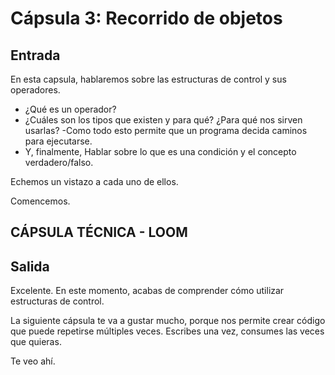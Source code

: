 # Cápsula 3: Recorrido de objetos

## Entrada

En esta capsula, hablaremos sobre las estructuras de control y sus operadores.

- ¿Qué es un operador?
- ¿Cuáles son los tipos que existen y para qué? ¿Para qué nos sirven usarlas?
-Como todo esto permite que un programa decida caminos para ejecutarse. 
- Y, finalmente, Hablar sobre lo que es una condición y el concepto verdadero/falso.

Echemos un vistazo a cada uno de ellos.

Comencemos.

## CÁPSULA TÉCNICA - LOOM



## Salida


Excelente. En este momento, acabas de comprender cómo utilizar estructuras de control.

La siguiente cápsula te va a gustar mucho, porque nos permite crear código que puede repetirse múltiples veces. Escribes una vez, consumes las veces que quieras.

Te veo ahí.